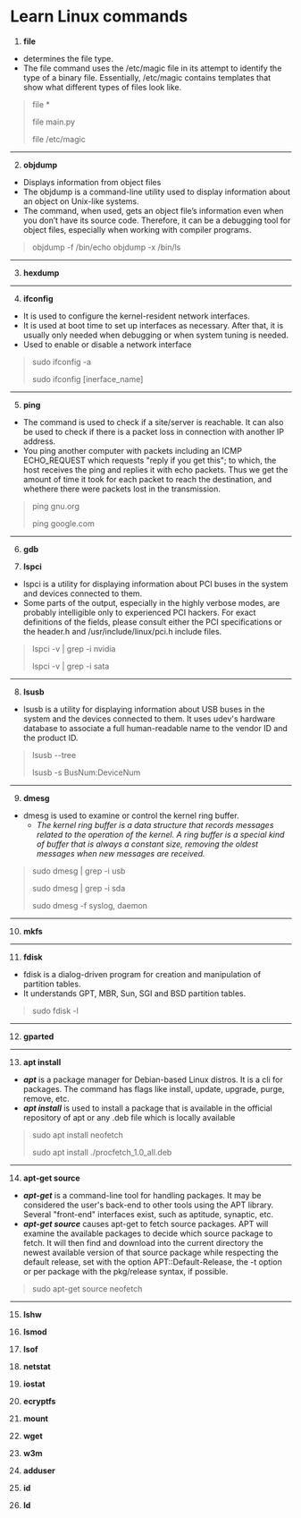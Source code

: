 # Learn Linux commands

1.  **file**

- determines the file type. 
- The file command uses the /etc/magic file in its attempt to identify the type of a binary file. Essentially, /etc/magic contains templates that show what different types of files look like.

> file *
>
> file main.py
>
> file /etc/magic 

<hr>

2. **objdump** 

- Displays information from object files
- The objdump is a command-line utility used to display information about an object on Unix-like systems. 
- The command, when used, gets an object file’s information even when you don’t have its source code. Therefore, it can be a debugging tool for object files, especially when working with compiler programs.

> objdump -f /bin/echo
> objdump -x /bin/ls

<hr>

3. **hexdump**

<hr>

4. **ifconfig**

- It is used to configure the kernel-resident network interfaces.
- It is used at boot time to set up interfaces as necessary.  After that, it  is  usually  only  needed  when  debugging or when system tuning is needed.
- Used to enable or disable a network interface

> sudo ifconfig -a
> 
> sudo ifconfig [inerface_name] 

<hr>

5. **ping**

- The command is used to check if a site/server is reachable. It can also be used to check if there is a packet loss in connection with another IP address.
- You ping another computer with packets including an ICMP ECHO_REQUEST which requests "reply if you get this"; to which, the host receives the ping and replies it with echo packets. Thus we get the amount of time it took for each packet to reach the destination, and whethere there were packets lost in the transmission.

> ping gnu.org
> 
> ping google.com

<hr>

6. **gdb**

7. **lspci**

- lspci  is  a  utility for displaying information about PCI buses in the system and devices connected to them.
- Some parts of the output, especially in the highly verbose  modes,  are probably  intelligible only to experienced PCI hackers. For exact definitions of the fields, please consult either the PCI specifications  or the header.h and /usr/include/linux/pci.h include files.

> lspci -v | grep -i nvidia
>
> lspci -v | grep -i sata

<hr>

8. **lsusb**

- lsusb  is a utility for displaying information about USB buses in the system and the devices connected to them. It uses udev's hardware database to associate a full human-readable name to the vendor ID and the product ID.

> lsusb --tree
>
> lsusb -s BusNum:DeviceNum

<hr>

9. **dmesg**

- dmesg is used to examine or control the kernel ring buffer.
    - *The kernel ring buffer is a data structure that records messages related to the operation of the kernel. A ring buffer is a special kind of buffer that is always a constant size, removing the oldest messages when new messages are received.*

> sudo dmesg | grep -i usb
>
> sudo dmesg | grep -i sda
> 
> sudo dmesg -f syslog, daemon

<hr>

10. **mkfs**

<hr>

11. **fdisk**

- fdisk  is  a  dialog-driven program for creation and manipulation of partition tables.
- It understands GPT, MBR, Sun, SGI and BSD partition tables.

> sudo fdisk -l

<hr>

12. **gparted**

<hr>

13. **apt install**

- ***apt*** is a package manager for Debian-based Linux distros. It is a cli for packages. The command has flags like install, update, upgrade, purge, remove, etc.
- ***apt install*** is used to install a package that is available in the official repository of apt or any .deb file which is locally available

> sudo apt install neofetch
>
> sudo apt install ./procfetch_1.0_all.deb

<hr>

14. **apt-get source**

- ***apt-get*** is a command-line tool for handling packages. It may be considered the user's back-end to other tools using the APT library. Several "front-end" interfaces exist, such as aptitude, synaptic, etc.
- ***apt-get source*** causes apt-get to fetch source packages. APT will examine the available packages to decide which source package to fetch. It will then find and download into the current directory the newest available version of that source package while respecting the default release, set with the option APT::Default-Release, the -t option or per package with the pkg/release syntax, if possible.

> sudo apt-get source neofetch

<hr>

15. **lshw**

16. **lsmod**

17. **lsof**

18. **netstat**

19. **iostat**

20. **ecryptfs**

21. **mount**

22. **wget**

23. **w3m**

24. **adduser**

25. **id**

26. **ld**

